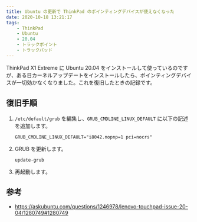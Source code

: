```yaml
---
title: Ubuntu の更新で ThinkPad のポインティングデバイスが使えなくなった
date: 2020-10-18 13:21:17
tags:
    - ThinkPad
    - Ubuntu
    - 20.04
    - トラックポイント
    - トラックパッド
---
```


ThinkPad X1 Extreme に Ubuntu 20.04 をインストールして使っているのですが、ある日カーネルアップデートをインストールしたら、ポインティングデバイスが一切効かなくなりました。これを復旧したときの記録です。

## 復旧手順

1. `/etc/default/grub` を編集し、`GRUB_CMDLINE_LINUX_DEFAULT` に以下の記述を追加します。
    ```
    GRUB_CMDLINE_LINUX_DEFAULT="i8042.nopnp=1 pci=nocrs"
    ```
1. GRUB を更新します。
    ```
    update-grub
    ```
1. 再起動します。


## 参考

* https://askubuntu.com/questions/1246978/lenovo-touchpad-issue-20-04/1280749#1280749